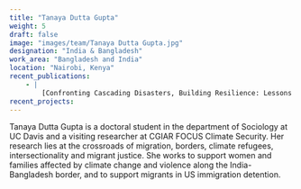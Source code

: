 ```yaml
---
title: "Tanaya Dutta Gupta"
weight: 5
draft: false
image: "images/team/Tanaya Dutta Gupta.jpg"
designation: "India & Bangladesh"
work_area: "Bangladesh and India"
location: "Nairobi, Kenya"
recent_publications:
    - | 
        [Confronting Cascading Disasters, Building Resilience: Lessons from the Indian Sundarbans](https://www.orfonline.org/research/confronting-cascading-disasters-building-resilience-lessons-from-the-indian-sundarbans/), Observer Research Foundation  
recent_projects:
---
```


Tanaya Dutta Gupta is a doctoral student in the department of Sociology at UC Davis and a visiting researcher at CGIAR FOCUS Climate Security. Her research lies at the crossroads of migration, borders, climate refugees, intersectionality and migrant justice. She works to support women and families affected by climate change and violence along the India-Bangladesh border, and to support migrants in US immigration detention.
